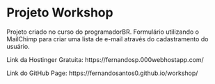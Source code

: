 # Projeto Workshop
<p>Projeto criado no curso do programadorBR. Formulário utilizando o MailChimp para criar uma lista de e-mail através do cadastramento do usuário.</p>
<p>Link da Hostinger Gratuita: https://fernandosp.000webhostapp.com/</p>
<p>Link do GitHub Page: https://fernandosantos0.github.io/workshop/</p>
